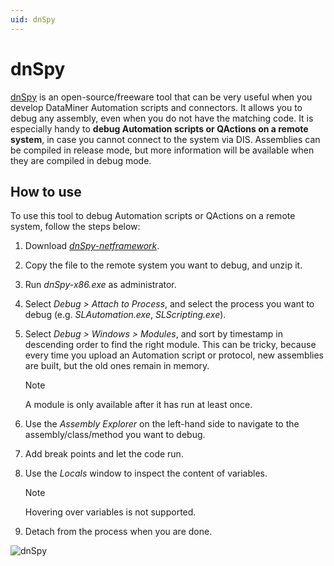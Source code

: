 ```yaml
---
uid: dnSpy
---
```


# dnSpy

[dnSpy](https://github.com/dnSpy/dnSpy) is an open-source/freeware tool that can be very useful when you develop DataMiner Automation scripts and connectors. It allows you to debug any assembly, even when you do not have the matching code. It is especially handy to **debug Automation scripts or QActions on a remote system**, in case you cannot connect to the system via DIS. Assemblies can be compiled in release mode, but more information will be available when they are compiled in debug mode.

## How to use

To use this tool to debug Automation scripts or QActions on a remote system, follow the steps below:

1. Download [*dnSpy-netframework*](https://github.com/dnSpy/dnSpy/releases).

1. Copy the file to the remote system you want to debug, and unzip it.

1. Run *dnSpy-x86.exe* as administrator.

1. Select *Debug > Attach to Process*, and select the process you want to debug (e.g. *SLAutomation.exe*, *SLScripting.exe*).

1. Select *Debug > Windows > Modules*, and sort by timestamp in descending order to find the right module.
   This can be tricky, because every time you upload an Automation script or protocol, new assemblies are built, but the old ones remain in memory.

   > [!NOTE]
   > A module is only available after it has run at least once.

1. Use the *Assembly Explorer* on the left-hand side to navigate to the assembly/class/method you want to debug.

1. Add break points and let the code run.

1. Use the *Locals* window to inspect the content of variables.

   > [!NOTE]
   > Hovering over variables is not supported.

1. Detach from the process when you are done.

![dnSpy](~/develop/images/dnSpy.gif)
